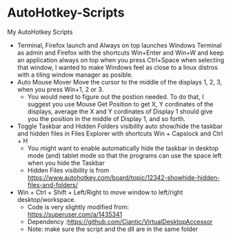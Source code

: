 # AutoHotkey-Scripts
My AutoHotkey Scripts

* Terminal, Firefox launch and Always on top launches Windows Terminal as admin and Firefox with the shortcuts Win+Enter and Win+W and keep an application always on top when you press Ctrl+Space when selecting that window, I wanted to make Windows feel as close to a linux distros with a tiling window manager as posible.
* Auto Mouse Mover Move the cursor to the middle of the displays 1, 2, 3, when you press Win+1, 2 or 3.
  * You would need to figure out the postion needed. To do that, I suggest you use Mouse Get Position to get X, Y cordinates of the displays, average the X and Y cordinates of Display 1 should give you the position in the middle of Display 1, and so forth.
* Toggle Taskbar and Hidden Folders visibility auto show/hide the taskbar and hidden files in Files Explorer with shortcuts Win + Capslock and Ctrl + H
  *  You might want to enable automatically hide the taskbar in desktop mode (and) tablet mode so that the programs can use the space left when you hide the Taskbar
  *  Hidden Files visibility is from https://www.autohotkey.com/board/topic/12342-showhide-hidden-files-and-folders/
* Win + Ctrl + Shift + Left/Right to move window to left/right desktop/workspace. 
  *  Code is very slightly modified from: https://superuser.com/a/1435341
  *  Dependency :https://github.com/Ciantic/VirtualDesktopAccessor
  *  Note: make sure the script and the dll are in the same folder
